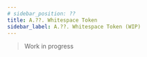 ```yaml
---
# sidebar_position: ??
title: A.??. Whitespace Token
sidebar_label: A.??. Whitespace Token (WIP)
---
```


> Work in progress
